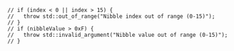     // if (index < 0 || index > 15) {
    //   throw std::out_of_range("Nibble index out of range (0-15)");
    // }
    // if (nibbleValue > 0xF) {
    //   throw std::invalid_argument("Nibble value out of range (0-15)");
    // }